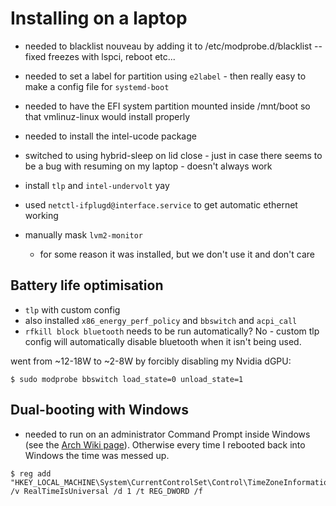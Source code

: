# Installing on a laptop

- needed to blacklist nouveau by adding it to /etc/modprobe.d/blacklist -- fixed
  freezes with lspci, reboot etc...
- needed to set a label for partition using `e2label` - then really easy to make
  a config file for `systemd-boot`
- needed to have the EFI system partition mounted inside /mnt/boot so that
  vmlinuz-linux would install properly
- needed to install the intel-ucode package
- switched to using hybrid-sleep on lid close - just in case there seems to be a
  bug with resuming on my laptop - doesn't always work
- install `tlp` and `intel-undervolt` yay

- used `netctl-ifplugd@interface.service` to get automatic ethernet working
- manually mask `lvm2-monitor`
    - for some reason it was installed, but we don't use it and don't care

## Battery life optimisation

- `tlp` with custom config
- also installed `x86_energy_perf_policy` and `bbswitch` and `acpi_call`
- `rfkill block bluetooth` needs to be run automatically? No - custom tlp config will automatically disable bluetooth when it isn't being used.

went from ~12-18W to ~2-8W by forcibly disabling my Nvidia dGPU:

```shell
$ sudo modprobe bbswitch load_state=0 unload_state=1
```

## Dual-booting with Windows
- needed to run on an administrator Command Prompt inside Windows (see the [Arch Wiki page](https://wiki.archlinux.org/index.php/System_time)). Otherwise every time I rebooted back into Windows the time was messed up.

```shell
$ reg add "HKEY_LOCAL_MACHINE\System\CurrentControlSet\Control\TimeZoneInformation" /v RealTimeIsUniversal /d 1 /t REG_DWORD /f
```
